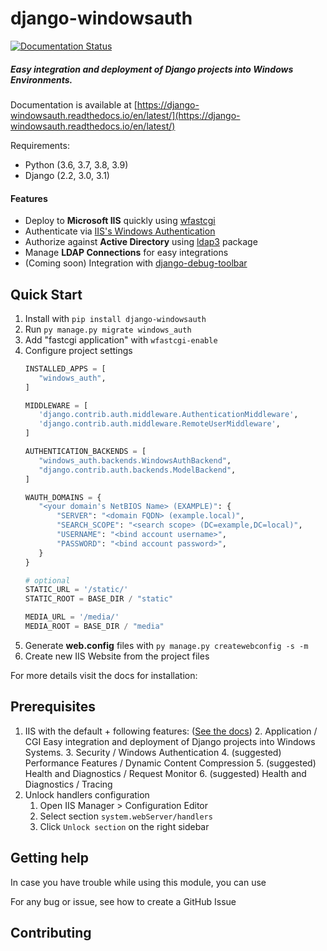 # django-windowsauth

[![Documentation Status](https://readthedocs.org/projects/django-windowsauth/badge/?version=latest)](https://django-windowsauth.readthedocs.io/en/latest/?badge=latest)

##### Easy integration and deployment of Django projects into Windows Environments.
Documentation is available at [https://django-windowsauth.readthedocs.io/en/latest/](https://django-windowsauth.readthedocs.io/en/latest/)

Requirements:
* Python (3.6, 3.7, 3.8, 3.9)
* Django (2.2, 3.0, 3.1)

#### Features
- Deploy to **Microsoft IIS** quickly using [wfastcgi](https://pypi.org/project/wfastcgi/)
- Authenticate via [IIS's Windows Authentication](https://docs.microsoft.com/en-us/iis/configuration/system.webserver/security/authentication/windowsauthentication/#:~:text=You%20can%20use%20Windows%20authentication,Windows%20accounts%20to%20identify%20users.&text=When%20you%20install%20and%20enable,the%20default%20protocol%20is%20Kerberos.)
- Authorize against **Active Directory** using [ldap3](https://ldap3.readthedocs.io/en/latest/) package
- Manage **LDAP Connections** for easy integrations
- (Coming soon) Integration with [django-debug-toolbar](https://django-debug-toolbar.readthedocs.io/en/latest/)

## Quick Start
1. Install with `pip install django-windowsauth`
2. Run `py manage.py migrate windows_auth`
3. Add "fastcgi application" with `wfastcgi-enable`
4. Configure project settings
    ```python
    INSTALLED_APPS = [
       "windows_auth",
   ]
   
   MIDDLEWARE = [
       'django.contrib.auth.middleware.AuthenticationMiddleware',
       'django.contrib.auth.middleware.RemoteUserMiddleware',
   ]
   
   AUTHENTICATION_BACKENDS = [
       "windows_auth.backends.WindowsAuthBackend",
       "django.contrib.auth.backends.ModelBackend",
   ]
   
   WAUTH_DOMAINS = {
       "<your domain's NetBIOS Name> (EXAMPLE)": {
           "SERVER": "<domain FQDN> (example.local)",
           "SEARCH_SCOPE": "<search scope> (DC=example,DC=local)",
           "USERNAME": "<bind account username>",
           "PASSWORD": "<bind account password>",
       }
   }
   
   # optional
   STATIC_URL = '/static/'
   STATIC_ROOT = BASE_DIR / "static"
    
   MEDIA_URL = '/media/'
   MEDIA_ROOT = BASE_DIR / "media"
    ```
5. Generate **web.config** files with `py manage.py createwebconfig -s -m`
6. Create new IIS Website from the project files
<!--TODO script to add IIS website-->

For more details visit the docs for installation:
<!--TODO-->

## Prerequisites
1. IIS with the default + following features:
   ([See the docs](http://www.iis.net/learn/install))
    2. Application / CGI Easy integration and deployment of Django projects into Windows Systems.
    3. Security / Windows Authentication
    4. (suggested) Performance Features / Dynamic Content Compression
    5. (suggested) Health and Diagnostics / Request Monitor
    6. (suggested) Health and Diagnostics / Tracing
2. Unlock handlers configuration
   1. Open IIS Manager > Configuration Editor
   2. Select section ``system.webServer/handlers``
   3. Click ``Unlock section`` on the right sidebar


## Getting help

In case you have trouble while using this module, you can use
<!--TODO link to StackOverflow Tag-->

For any bug or issue, see how to create a GitHub Issue


## Contributing


<!--TODO-->